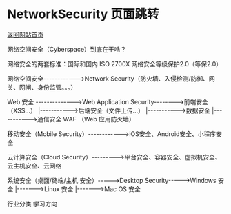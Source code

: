 # NetworkSecurity 页面跳转

[返回网站首页](https://ryancatalina.github.io/)

网络空间安全（Cyberspace）到底在干啥？

网络安全的两套标准：国际和国内
    ISO 2700X
    网络安全等级保护2.0（等保2.0）

网络空间安全------------>Network Security（防火墙、入侵检测/防御、网关、网闸、身份监管。。。）

Web 安全 -------------->Web Application Security-------->前端安全（XSS...）
                                            |----------->后端安全（文件上传...）
                                            |----------->数据安全
                                            |----------->通信安全
                        WAF （Web 应用防火墙）

移动安全（Mobile Security）------------>iOS安全、Android安全、小程序安全

云计算安全（Cloud Security）--------->平台安全、容器安全、虚拟机安全、云主机安全、云网络

系统安全（桌面/终端/主机 安全）----->Desktop Security----->Windows 安全
                                                |------->Linux 安全
                                                |------->Mac OS 安全

行业分类
学习方向